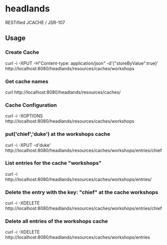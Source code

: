 headlands
=========

RESTified JCACHE / JSR-107

## Usage

### Create Cache

curl -i -XPUT -H"Content-type: application/json" -d'{"storeByValue":true}' http://localhost:8080/headlands/resources/caches/workshops

### Get cache names

curl http://localhost:8080/headlands/resources/caches/      

### Cache Configuration

curl -i -XOPTIONS http://localhost:8080/headlands/resources/caches/workshops  

### put('chief','duke') at the workshops cache

curl -i -XPUT -d'duke' http://localhost:8080/headlands/resources/caches/workshops/entries/chief

### List entries for the cache "workshops"

curl -i http://localhost:8080/headlands/resources/caches/workshops/entries/    

### Delete the entry with the key: "chief" at the cache workshops

curl -i -XDELETE http://localhost:8080/headlands/resources/caches/workshops/entries/chief      


### Delete all entries of the workshops cache

curl -i -XDELETE http://localhost:8080/headlands/resources/caches/workshops/entries      
